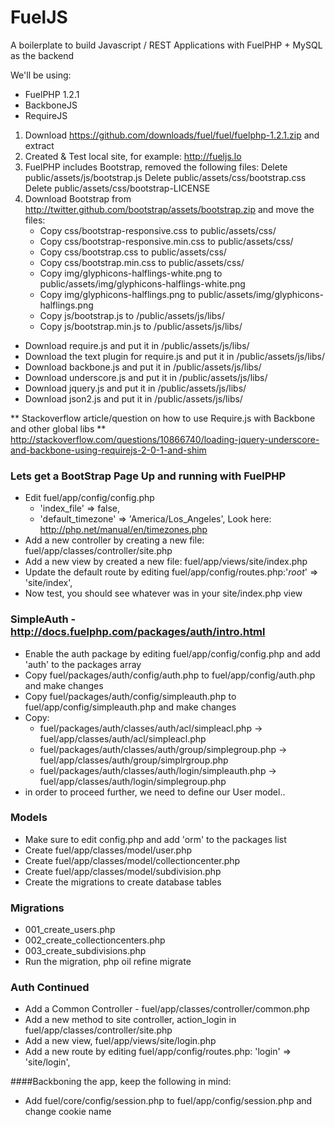 FuelJS
======

A boilerplate to build Javascript / REST Applications with FuelPHP + MySQL as the backend

We'll be using:

* FuelPHP 1.2.1
* BackboneJS
* RequireJS

1) Download https://github.com/downloads/fuel/fuel/fuelphp-1.2.1.zip and extract
2) Created & Test local site, for example: http://fueljs.lo
3) FuelPHP includes Bootstrap, removed the following files:
    Delete public/assets/js/bootstrap.js
   	Delete public/assets/css/bootstrap.css
   	Delete public/assets/css/bootstrap-LICENSE
4) Download Bootstrap from http://twitter.github.com/bootstrap/assets/bootstrap.zip and move the files:
	* Copy css/bootstrap-responsive.css to public/assets/css/
	* Copy css/bootstrap-responsive.min.css to public/assets/css/
	* Copy css/bootstrap.css to public/assets/css/
	* Copy css/bootstrap.min.css to public/assets/css/
	* Copy img/glyphicons-halflings-white.png to public/assets/img/glyphicons-halflings-white.png
	* Copy img/glyphicons-halflings.png to public/assets/img/glyphicons-halflings.png
	* Copy js/bootstrap.js to /public/assets/js/libs/
	* Copy js/bootstrap.min.js to /public/assets/js/libs/
* Download require.js and put it in /public/assets/js/libs/
* Download the text plugin for require.js and put it in /public/assets/js/libs/
* Download backbone.js and put it in /public/assets/js/libs/
* Download underscore.js and put it in /public/assets/js/libs/
* Download jquery.js and put it in /public/assets/js/libs/
* Download json2.js and put it in /public/assets/js/libs/

** Stackoverflow article/question on how to use Require.js with Backbone and other global libs
** http://stackoverflow.com/questions/10866740/loading-jquery-underscore-and-backbone-using-requirejs-2-0-1-and-shim

### Lets get a BootStrap Page Up and running with FuelPHP
* Edit fuel/app/config/config.php
    * 'index_file'  => false,
    * 'default_timezone'   => 'America/Los_Angeles',   Look here: http://php.net/manual/en/timezones.php
* Add a new controller by creating a new file: fuel/app/classes/controller/site.php
* Add a new view by created a new file: fuel/app/views/site/index.php
* Update the default route by editing fuel/app/config/routes.php:'_root_'  => 'site/index',
* Now test, you should see whatever was in your site/index.php view

### SimpleAuth - http://docs.fuelphp.com/packages/auth/intro.html
* Enable the auth package by editing fuel/app/config/config.php and add 'auth' to the packages array
* Copy fuel/packages/auth/config/auth.php to fuel/app/config/auth.php and make changes
* Copy fuel/packages/auth/config/simpleauth.php to fuel/app/config/simpleauth.php and make changes
* Copy:
    * fuel/packages/auth/classes/auth/acl/simpleacl.php -> fuel/app/classes/auth/acl/simpleacl.php
    * fuel/packages/auth/classes/auth/group/simplegroup.php -> fuel/app/classes/auth/group/simplrgroup.php
    * fuel/packages/auth/classes/auth/login/simpleauth.php -> fuel/app/classes/auth/login/simplegroup.php
* in order to proceed further, we need to define our User model..

### Models
* Make sure to edit config.php and add 'orm' to the packages list
* Create fuel/app/classes/model/user.php
* Create fuel/app/classes/model/collectioncenter.php
* Create fuel/app/classes/model/subdivision.php
* Create the migrations to create database tables

### Migrations
* 001_create_users.php
* 002_create_collectioncenters.php
* 003_create_subdivisions.php
* Run the migration, php oil refine migrate

### Auth Continued
* Add a Common Controller - fuel/app/classes/controller/common.php
* Add a new method to site controller, action_login in fuel/app/classes/controller/site.php
* Add a new view, fuel/app/views/site/login.php
* Add a new route by editing fuel/app/config/routes.php: 'login'   => 'site/login',

####Backboning the app, keep the following in mind:
* Add fuel/core/config/session.php to fuel/app/config/session.php and change cookie name